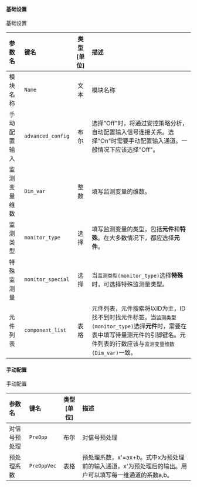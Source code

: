 <!--
DO NOT EDIT THIS FILE DIRECTLY.
This file is generated by tools/comp-docs.js.
All changes will be overwritten by regeneration.
-->

<slot class="model-parameters">

#### 基础设置

基础设置

| 参数名 | 键名 | 类型 [单位] | 描述 |
|:------ |:---- |:-----------:|:---- |
| 模块名称 | `Name` | 文本 | 模块名称 |
| 手动配置输入 | `advanced_config` | 布尔 | 选择"Off"时，将通过安控策略分析，自动配置输入信号连接关系。选择"On"时需要手动配置输入通道。一般情况下应该选择"Off"。 |
| 监测变量维数 | `Dim_var` | 整数 | 填写监测变量的维数。 |
| 监测类型 | `monitor_type` | 选择 | 填写监测变量的类型，包括**元件**和**特殊**。在大多数情况下，都应选择**元件**。 |
| 特殊监测量 | `monitor_special` | 选择 | 当`监测类型(monitor_type)`选择**特殊**时，可选择特殊监测量类型。 |
| 元件列表 | `component_list` | 表格 | 元件列表，元件搜索将以ID为主，ID找不到时找元件标签。当`监测类型(monitor_type)`选择**元件**时，需要在表中填写待量测元件的引脚键名。元件列表的行数应该与`监测变量维数(Dim_var)`一致。 |

#### 手动配置

手动配置

| 参数名 | 键名 | 类型 [单位] | 描述 |
|:------ |:---- |:-----------:|:---- |
| 对信号预处理 | `PreOpp` | 布尔 | 对信号预处理 |
| 预处理系数 | `PreOppVec` | 表格 | 预处理系数，x'=ax+b。式中x为预处理前的输入通道，x'为预处理后的输出。用户可以填写每一维通道的系数a,b。 |


</slot>
